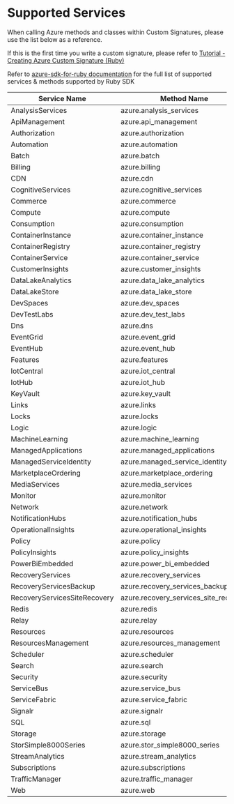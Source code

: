 # Supported Services

When calling Azure methods and classes within Custom Signatures, please use the list below as a reference.

If this is the first time you write a custom signature, please refer to [Tutorial - Creating Azure Custom Signature (Ruby)](./tutorial/creating_custom_signature_ruby.md)

Refer to [azure-sdk-for-ruby documentation](https://github.com/Azure/azure-sdk-for-ruby) for the full list of supported services & methods supported by Ruby SDK

| Service Name | Method Name |
|------------|-------------|
| AnalysisServices | azure.analysis_services |
| ApiManagement | azure.api_management |
| Authorization | azure.authorization |
| Automation | azure.automation |
| Batch | azure.batch |
| Billing | azure.billing |
| CDN | azure.cdn |
| CognitiveServices | azure.cognitive_services |
| Commerce | azure.commerce |
| Compute | azure.compute |
| Consumption | azure.consumption |
| ContainerInstance | azure.container_instance |
| ContainerRegistry | azure.container_registry |
| ContainerService | azure.container_service |
| CustomerInsights | azure.customer_insights |
| DataLakeAnalytics | azure.data_lake_analytics |
| DataLakeStore | azure.data_lake_store |
| DevSpaces | azure.dev_spaces |
| DevTestLabs | azure.dev_test_labs |
| Dns | azure.dns |
| EventGrid | azure.event_grid |
| EventHub | azure.event_hub |
| Features | azure.features |
| IotCentral | azure.iot_central |
| IotHub | azure.iot_hub |
| KeyVault | azure.key_vault |
| Links | azure.links |
| Locks | azure.locks |
| Logic | azure.logic |
| MachineLearning | azure.machine_learning |
| ManagedApplications | azure.managed_applications |
| ManagedServiceIdentity | azure.managed_service_identity |
| MarketplaceOrdering | azure.marketplace_ordering |
| MediaServices | azure.media_services |
| Monitor | azure.monitor |
| Network | azure.network |
| NotificationHubs | azure.notification_hubs |
| OperationalInsights | azure.operational_insights |
| Policy | azure.policy |
| PolicyInsights | azure.policy_insights |
| PowerBiEmbedded | azure.power_bi_embedded |
| RecoveryServices | azure.recovery_services |
| RecoveryServicesBackup | azure.recovery_services_backup |
| RecoveryServicesSiteRecovery | azure.recovery_services_site_recovery |
| Redis | azure.redis |
| Relay | azure.relay |
| Resources | azure.resources |
| ResourcesManagement | azure.resources_management |
| Scheduler | azure.scheduler |
| Search | azure.search |
| Security | azure.security |
| ServiceBus | azure.service_bus |
| ServiceFabric | azure.service_fabric |
| Signalr | azure.signalr |
| SQL | azure.sql |
| Storage | azure.storage |
| StorSimple8000Series | azure.stor_simple8000_series |
| StreamAnalytics | azure.stream_analytics |
| Subscriptions | azure.subscriptions |
| TrafficManager | azure.traffic_manager |
| Web | azure.web |